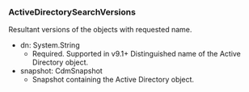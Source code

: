 ### ActiveDirectorySearchVersions
Resultant versions of the objects with requested name.

- dn: System.String
  - Required. Supported in v9.1+
  Distinguished name of the Active Directory object.
- snapshot: CdmSnapshot
  - Snapshot containing the Active Directory object.
